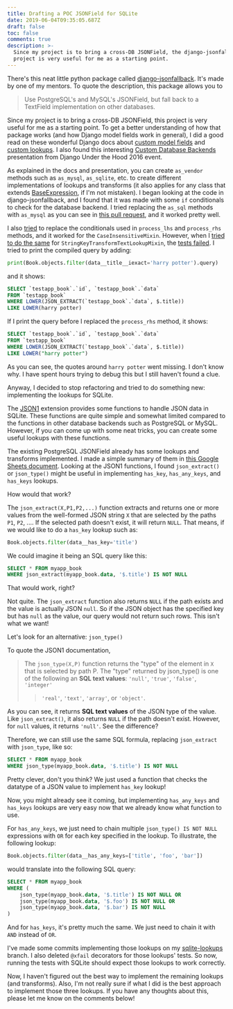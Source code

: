 ```yaml
---
title: Drafting a POC JSONField for SQLite
date: 2019-06-04T09:35:05.687Z
draft: false
toc: false
comments: true
description: >-
  Since my project is to bring a cross-DB JSONField, the django-jsonfallback
  project is very useful for me as a starting point.
---
```


There's this neat little python package called [django-jsonfallback]. It's made
by one of my mentors. To quote the description, this package allows you to

> Use PostgreSQL's and MySQL's JSONField, but fall back to a TextField
> implementation on other databases.

Since my project is to bring a cross-DB JSONField, this project is very useful
for me as a starting point. To get a better understanding of how that package
works (and how Django model fields work in general), I did a good read on these
wonderful Django docs about [custom model fields] and [custom lookups]. I also
found this interesting [Custom Database Backends] presentation from Django
Under the Hood 2016 event.

As explained in the docs and presentation, you can create `as_vendor` methods
such as `as_mysql`, `as_sqlite`, etc. to create different implementations of
lookups and transforms (it also applies for any class that extends
[BaseExpression], if I'm not mistaken). I began looking at the code in
django-jsonfallback, and I found that it was made with some `if` conditionals
to check for the database backend. I tried replacing the `as_sql` methods with
`as_mysql` as you can see in [this pull request], and it worked pretty well.

I also [tried] to replace the conditionals used in `process_lhs` and
`process_rhs` methods, and it worked for the `CaseInsensitiveMixin`. However,
when I [tried to do the same] for `StringKeyTransformTextLookupMixin`, the
[tests failed]. I tried to print the compiled query by adding:

```python
print(Book.objects.filter(data__title__iexact='harry potter').query)
```

and it shows:

```sql
SELECT `testapp_book`.`id`, `testapp_book`.`data`
FROM `testapp_book`
WHERE LOWER(JSON_EXTRACT(`testapp_book`.`data`, $.title))
LIKE LOWER(harry potter)
```

If I print the query before I replaced the `process_rhs` method, it shows:

```sql
SELECT `testapp_book`.`id`, `testapp_book`.`data`
FROM `testapp_book`
WHERE LOWER(JSON_EXTRACT(`testapp_book`.`data`, $.title))
LIKE LOWER("harry potter")
```

As you can see, the quotes around `harry potter` went missing. I don't know
why. I have spent hours trying to debug this but I still haven't found a clue.

Anyway, I decided to stop refactoring and tried to do something new:
implementing the lookups for SQLite.

The [JSON1] extension provides some functions to handle JSON data in SQLite.
These functions are quite simple and somewhat limited compared to the functions
in other database backends such as PostgreSQL or MySQL. However, if you can
come up with some neat tricks, you can create some useful lookups with these
functions.

The existing PostgreSQL JSONField already has some lookups and transforms
implemented. I made a simple summary of them in [this Google Sheets document].
Looking at the JSON1 functions, I found `json_extract()` or `json_type()` might
be useful in implementing `has_key`, `has_any_keys`, and `has_keys` lookups.

How would that work?

The `json_extract(X,P1,P2,...)` function extracts and returns one or more
values from the well-formed JSON string `X` that are selected by the paths
`P1`, `P2`, .... If the selected path doesn't exist, it will return `NULL`.
That means, if we would like to do a `has_key` lookup such as:

```python
Book.objects.filter(data__has_key='title')
```

We could imagine it being an SQL query like this:

```sql
SELECT * FROM myapp_book
WHERE json_extract(myapp_book.data, '$.title') IS NOT NULL
```

That would work, right?

Not quite. The `json_extract` function also returns `NULL` if the path exists
and the value is actually JSON `null`. So if the JSON object has the specified
key but has `null` as the value, our query would not return such rows. This
isn't what we want!

Let's look for an alternative: `json_type()`

To quote the JSON1 documentation,

> The `json_type(X,P)` function returns the "type" of the element in `X` that
> is selected by path P. The "type" returned by json_type() is one of the
> following an **SQL text values**: `'null'`, `'true'`, `'false'`, `'integer'`
>
> > `'real'`, `'text'`, `'array'`, or `'object'`.

As you can see, it returns **SQL text values** of the JSON type of the value.
Like `json_extract()`, it also returns `NULL` if the path doesn't exist.
However, for `null` values, it returns `'null'`. See the difference?

Therefore, we can still use the same SQL formula, replacing `json_extract` with
`json_type`, like so:

```sql
SELECT * FROM myapp_book
WHERE json_type(myapp_book.data, '$.title') IS NOT NULL
```

Pretty clever, don't you think? We just used a function that checks the
datatype of a JSON value to implement `has_key` lookup!

Now, you might already see it coming, but implementing `has_any_keys` and
`has_keys` lookups are very easy now that we already know what function to use.

For `has_any_keys`, we just need to chain multiple `json_type() IS NOT NULL`
expressions with `OR` for each key specified in the lookup. To illustrate, the
following lookup:

```python
Book.objects.filter(data__has_any_keys=['title', 'foo', 'bar'])
```

would translate into the following SQL query:

```sql
SELECT * FROM myapp_book
WHERE (
    json_type(myapp_book.data, '$.title') IS NOT NULL OR
    json_type(myapp_book.data, '$.foo') IS NOT NULL OR
    json_type(myapp_book.data, '$.bar') IS NOT NULL
)
```

And for `has_keys`, it's pretty much the same. We just need to chain it with
`AND` instead of `OR`.

I've made some commits implementing those lookups on my [sqlite-lookups]
branch. I also deleted `@xfail` decorators for those lookups' tests. So now,
running the tests with SQLite should expect those lookups to work correctly.

Now, I haven't figured out the best way to implement the remaining lookups (and
transforms). Also, I'm not really sure if what I did is the best approach to
implement those three lookups. If you have any thoughts about this, please let
me know on the comments below!

[django-jsonfallback]: https://github.com/raphaelm/django-jsonfallback
[custom model fields]: https://docs.djangoproject.com/en/2.2/howto/custom-model-fields/
[custom lookups]: https://docs.djangoproject.com/en/2.2/howto/custom-lookups/
[custom database backends]: https://simpleisbetterthancomplex.com/media/2016/11/db.pdf
[baseexpression]: https://github.com/django/django/blob/master/django/db/models/expressions.py#L184
[this pull request]: https://github.com/laymonage/django-jsonfallback/pull/1/files
[tried]: https://github.com/laymonage/django-jsonfallback/pull/3/files
[tried to do the same]: https://github.com/laymonage/django-jsonfallback/commit/7651f8d7a613e448837818b149c296d8540f12be
[tests failed]: https://travis-ci.com/laymonage/django-jsonfallback/builds/114230423
[json1]: https://www.sqlite.org/json1.html
[this google sheets document]: https://docs.google.com/spreadsheets/d/1A1TF-A-jbPmSAYd62Y4fqz7s4Mjz7McciWtr0Bp86OA
[sqlite-lookups]: https://github.com/laymonage/django-jsonfallback/commits/sqlite-lookups
